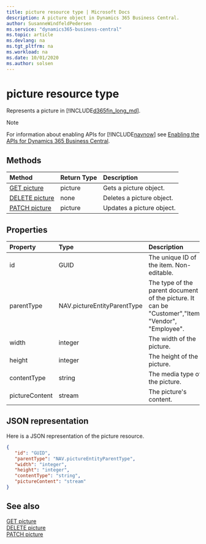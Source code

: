 ```yaml
---
title: picture resource type | Microsoft Docs
description: A picture object in Dynamics 365 Business Central.
author: SusanneWindfeldPedersen
ms.service: "dynamics365-business-central"
ms.topic: article
ms.devlang: na
ms.tgt_pltfrm: na
ms.workload: na
ms.date: 10/01/2020
ms.author: solsen
---
```


# picture resource type
Represents a picture in [!INCLUDE[d365fin_long_md](../../includes/d365fin_long_md.md)].

> [!NOTE]  
> For information about enabling APIs for [!INCLUDE[navnow](../../includes/navnow_md.md)] see [Enabling the APIs for Dynamics 365 Business Central](../enabling-apis-for-dynamics-nav.md).

## Methods
| Method | Return Type|Description |
|:--------------------|:-----------|:-------------------------|
|[GET picture](../api/dynamics_picture_Get.md)|picture|Gets a picture object.|
|[DELETE picture](../api/dynamics_picture_Delete.md)|none|Deletes a picture object.|
|[PATCH picture](../api/dynamics_picture_Update.md)|picture|Updates a picture object.|






## Properties

| Property           | Type   |Description     |
|:-------------------|:-------|:---------------|
|id|GUID|The unique ID of the item. Non-editable.|
|parentType|NAV.pictureEntityParentType|The type of the parent document of the picture. It can be "Customer","Item", "Vendor", "Employee". |
|width|integer|The width of the picture.|
|height|integer|The height of the picture.|
|contentType|string|The media type of the picture.|
|pictureContent|stream|The picture's content.|


## JSON representation

Here is a JSON representation of the picture resource.


```json
{
   "id": "GUID",
   "parentType": "NAV.pictureEntityParentType",
   "width": "integer",
   "height": "integer",
   "contentType": "string",
   "pictureContent": "stream"
}
```
## See also

[GET picture](../api/dynamics_picture_Get.md)   
[DELETE picture](../api/dynamics_picture_Delete.md)   
[PATCH picture](../api/dynamics_picture_Update.md)   

